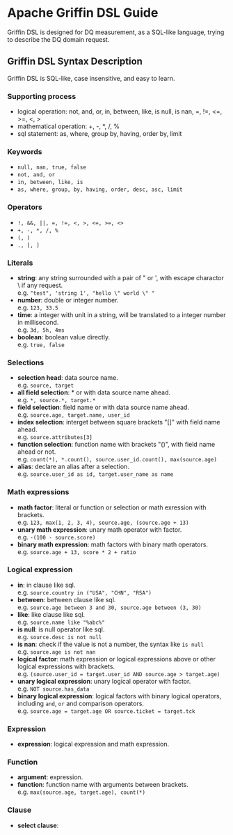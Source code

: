 <!--
Licensed to the Apache Software Foundation (ASF) under one
or more contributor license agreements.  See the NOTICE file
distributed with this work for additional information
regarding copyright ownership.  The ASF licenses this file
to you under the Apache License, Version 2.0 (the
"License"); you may not use this file except in compliance
with the License.  You may obtain a copy of the License at

  http://www.apache.org/licenses/LICENSE-2.0

Unless required by applicable law or agreed to in writing,
software distributed under the License is distributed on an
"AS IS" BASIS, WITHOUT WARRANTIES OR CONDITIONS OF ANY
KIND, either express or implied.  See the License for the
specific language governing permissions and limitations
under the License.
-->
# Apache Griffin DSL Guide
Griffin DSL is designed for DQ measurement, as a SQL-like language, trying to describe the DQ domain request.

## Griffin DSL Syntax Description
Griffin DSL is SQL-like, case insensitive, and easy to learn.

### Supporting process
- logical operation: not, and, or, in, between, like, is null, is nan, =, !=, <=, >=, <, >
- mathematical operation: +, -, *, /, %
- sql statement: as, where, group by, having, order by, limit


### Keywords
- `null, nan, true, false`
- `not, and, or`
- `in, between, like, is`
- `as, where, group, by, having, order, desc, asc, limit`

### Operators
- `!, &&, ||, =, !=, <, >, <=, >=, <>`
- `+, -, *, /, %`
- `(, )`
- `., [, ]`

### Literals
- **string**: any string surrounded with a pair of " or ', with escape charactor \ if any request.  
	e.g. `"test", 'string 1', "hello \" world \" "`
- **number**: double or integer number.  
	e.g. `123, 33.5`
- **time**: a integer with unit in a string, will be translated to a integer number in millisecond.  
	e.g. `3d, 5h, 4ms`
- **boolean**: boolean value directly.  
	e.g. `true, false`

### Selections
- **selection head**: data source name.  
	e.g. `source, target`
- **all field selection**: * or with data source name ahead.  
	e.g. `*, source.*, target.*`
- **field selection**: field name or with data source name ahead.  
	e.g. `source.age, target.name, user_id`
- **index selection**: interget between square brackets "[]" with field name ahead.  
	e.g. `source.attributes[3]`
- **function selection**: function name with brackets "()", with field name ahead or not.  
	e.g. `count(*), *.count(), source.user_id.count(), max(source.age)`
- **alias**: declare an alias after a selection.  
	e.g. `source.user_id as id, target.user_name as name`

### Math expressions
- **math factor**: literal or function or selection or math exression with brackets.  
	e.g. `123, max(1, 2, 3, 4), source.age, (source.age + 13)`
- **unary math expression**: unary math operator with factor.  
	e.g. `-(100 - source.score)`
- **binary math expression**: math factors with binary math operators.  
	e.g. `source.age + 13, score * 2 + ratio`

### Logical expression
- **in**: in clause like sql.  
	e.g. `source.country in ("USA", "CHN", "RSA")`
- **between**: between clause like sql.  
	e.g. `source.age between 3 and 30, source.age between (3, 30)`
- **like**: like clause like sql.  
	e.g. `source.name like "%abc%"`
- **is null**: is null operator like sql.  
	e.g. `source.desc is not null`
- **is nan**: check if the value is not a number, the syntax like `is null`  
	e.g. `source.age is not nan`
- **logical factor**: math expression or logical expressions above or other logical expressions with brackets.  
	e.g. `(source.user_id = target.user_id AND source.age > target.age)`
- **unary logical expression**: unary logical operator with factor.  
	e.g. `NOT source.has_data`
- **binary logical expression**: logical factors with binary logical operators, including `and`, `or` and comparison operators.  
	e.g. `source.age = target.age OR source.ticket = target.tck`


### Expression
- **expression**: logical expression and math expression.

### Function
- **argument**: expression.
- **function**: function name with arguments between brackets.  
	e.g. `max(source.age, target.age), count(*)`

### Clause
- **select clause**: 